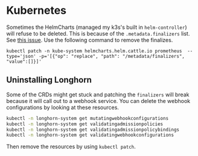 # Kubernetes

Sometimes the HelmCharts (managed my k3s's built in `helm-controller`) will
refuse to be deleted. This is because of the `.metadata.finalizers` list. See
[this issue](https://github.com/k3s-io/helm-controller/issues/33). Use the
following command to remove the finalizes.
```
kubectl patch -n kube-system helmcharts.helm.cattle.io prometheus  --type='json' -p='[{"op": "replace", "path": "/metadata/finalizers", "value":[]}]'
```

## Uninstalling Longhorn

Some of the CRDs might get stuck and patching the `finalizers` will break
because it will call out to a webhook service. You can delete the webhook
configurations by looking at these resources.
```sh
kubectl -n longhorn-system get mutatingwebhookconfigurations
kubectl -n longhorn-system get validatingadmissionpolicies
kubectl -n longhorn-system get validatingadmissionpolicybindings
kubectl -n longhorn-system get validatingwebhookconfigurations
```
Then remove the resources by using `kubectl patch`.

